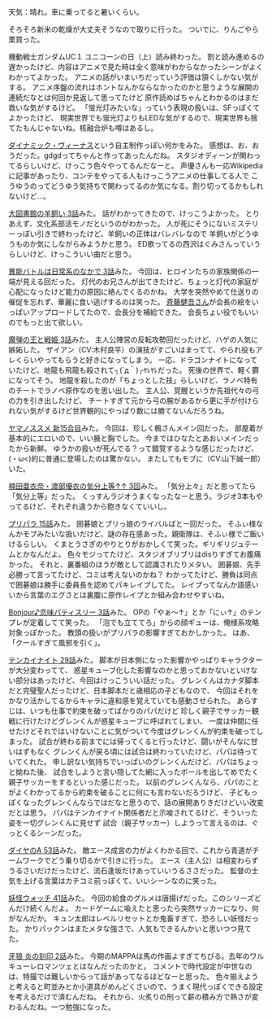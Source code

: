 天気：晴れ。車に乗ってると暑いくらい。

そろそろ新米の乾燥が大丈夫そうなので取りに行った。
ついでに、りんごやら栗買った。

機動戦士ガンダムUC１ ユニコーンの日（上）読み終わった。
割と読み進めるの遅かったけど、内容はアニメで見た時は全く意味がわからなかったシーンがよくわかってよかった。
アニメの話がいまいちだっていう評価は頷くしかない気がする。
アニメ序盤の流れはホントなんかならなかったのかと思うような展開の連続だなとは何回か見返して思ってたけど
原作読めばちゃんとわかるのはまだ救いな気がするけど。
「蛍光灯みたいな」っていう表現の扱いは、SFっぽくてよかったけど、
現実世界でも蛍光灯よりもLEDな気がするので、現実世界も捨てたもんじゃないね。核融合炉も噂はあるし。

[ダイナミック・ヴィーナス](http://www.nicovideo.jp/watch/sm24755066)という自主制作っぽい何かをみた。
感想は、お、おうだった。gdgdってちゃんと作ってあったんだね。
スタジオディーンが関わってるらしいけど、けっこう色々やってるんだなーと。
声優さんも一応Wikipediaに記事があったり、コンテをやってる人もけっこうアニメの仕事してる人で
こうゆうのってどうゆう気持ちで関わってるのか気になる。割り切ってるかもしれないけど...。

[大図書館の羊飼い 3話](http://www.nicovideo.jp/watch/1413878671)みた。
話がわかってきたので、けっこうよかった。
とりあえず、文化系部活モノだというのがわかった。
人が死にそうにないミステリーっぽい引きで終わったけど、羊飼いの正体はバレバレなので
羊飼いがどうゆうものか気にしながらみようかと思う。
ED歌ってるの西沢はぐみさんっていうらしいけど、けっこういい曲だと思う。

[異能バトルは日常系のなかで 3話](http://www.nicovideo.jp/watch/1413879815)みた。
今回は、ヒロインたちの家族関係の一端が見える回だった。
灯代のお兄さんが出てきたけど、ちょっと灯代の家庭が心配になったけど能力の原因に絡んでくるのかね。
大学を突然やめて仕送りの催促を忘れず、華麗に食い逃げするのは笑った。
[斉藤健吾さん](https://twitter.com/kengo1212)が会長の絵をいっぱいアップロードしてたので、会長分を補給できた。
会長ちょい役でもいいのでもっと出て欲しい。

[魔弾の王と戦姫 3話](http://www.nicovideo.jp/watch/1413970061)みた。
主人公陣営の反転攻勢回だったけど、ハゲの人気に嫉妬した。
ザイアン（CV:木村良平）の演技がすごいはまってて、やられ役もアレくらいやってもらうと好きになってしまう。
一応、ドラゴンナイトになっていたけど、地龍も飛龍も殺されて┐(´д｀)┌ﾔﾚﾔﾚだった。
死後の世界で、軽く欝になってそう。
地龍を殺したのが「ちょっとした技」らしいけど、ラノベ特有のチートでラノベ原作なのを思い出した。
主人公、覚醒というか先祖代々の弓の力を引き出したけど、
チートすぎて元から弓の腕があるから更に手が付けられない気がするけど世界観的にやっぱり数には勝てないんだろうね。

[ヤマノススメ 新15合目](http://www.nicovideo.jp/watch/1414068517)みた。
今回は、珍しく楓さんメイン回だった。
部屋着が基本的にエロいので、いい腋と胸でした。
今まではひなたとあおいメインだったから新鮮。
ゆうかの扱いが死んでる？って錯覚するような感じだったけど、(・ω<)的に普通に登場したのは驚かない。
またしてもモブに（CV:山下誠一郎）いた。

[楠田亜衣奈・渡部優衣の気分上等↑↑ 3回](http://www.nicovideo.jp/watch/1414044670)みた。
「気分上々」だと思ってたら「気分上等」だった。
くっすんラジオうまくなったなーと思う。ラジオ3本もやってるけど、それぞれ違うから飽きなくていいし。

[プリパラ 15話](http://www.nicovideo.jp/watch/1413880346)みた。
囲碁娘とプリっ娘のライバルばとー回だった。
そふぃ様なんかモブみたいな扱いだけど、謎の存在感あった。親衛隊は、そふぃ様でご飯いけるらしい。
くまとうさぎのやりとりがおかしくて笑った。ギリギリジュテームとかなんだよ。
色々モジってたけど、スタジオブリブリはdisりすぎてお腹痛かった。
それと、裏番組のほうが敵として認識されたりメタい。
囲碁娘、先手必勝って言ってたけど、コミは考えないのかね？
わかってたけど、勝負は同点で囲碁娘は勝手に委員長を認めてパキレイプしてた。
レイプってなんか語感いいから言葉のエグさとは裏腹に原作レイプとか組み合わせやすいね。

[Bonjour♪恋味パティスリー 3話](http://www.nicovideo.jp/watch/1414054327)みた。
OPの「やぁ〜↑」とか「にぃ↑」のテンプレが定着してて笑った。
「泡でも立ててろ」からの顔ギューは、俺様系攻略対象っぽかった。
教頭の扱いがプリパラの影響すぎておかしかった。
はあ、「クールすぎて風邪を引く」。

[テンカイナイト 29話](http://www.nicovideo.jp/watch/1413958703)みた。
脚本が日本側になった影響かやっぱりキャラクターが大分変わってて、
惑星キューブ化した影響なのかと思っておかないといけない部分はあったけど、今回はけっこういい話だった。
グレンくんはカナダ脚本だと完璧聖人だったけど、日本脚本だと歳相応の子どもなので、
今回はそれをかなり活かしてるからキャラに違和感を覚えていても感動させられた。
あらすじは、いつも仕事で約束を破ってばかりのパパだけど
珍しく親子でサッカー観戦に行けたけどグレンくんが惑星キューブに呼ばれてしまい、
一度は仲間に任せたけどそれではいけないことに気がついて今度はグレンくんが約束を破ってしまった。
試合が終わる前までには帰ってくると行ったけど、闘いがそんなに甘いはずもなく
グレンくんが戻る頃には試合は終わっていたけど、パパは待っていてくれた。
申し訳ない気持ちでいっぱいのグレンくんだけど、パパはちょっと拗ねた後、
試合をしようと言い隠してた網に入ったボールを出してめでたく親子サッカーをするといった感じだった。
以前のグレンくんなら、パパのことがよくわかってるから約束を破ることに何にも言わないだろうけど、
子どもっぽくなったグレンくんならではだなと思うので、話の展開ありきだけどいい改変だとは思う。
パパはテンカイナイト関係者だと示唆されてるけど、そういった姿を一切グレンくんに見せず
試合（親子サッカー）しようって言えるのは、ぐっとくるシーンだった。

[ダイヤのA 53話](http://www.nicovideo.jp/watch/1413954404)みた。
敵エース成宮の力がよくわかる回で、これから青道がチームワークでどう乗り切るかで引きに行った。
エース（主人公）は相変わらずうるさいだけだったけど、流石逢坂だけあっていいうるささだった。
監督の士気を上げる言葉はカチコミ前っぽくて、いいシーンなのに笑った。

[妖怪ウォッチ 41話](http://www.nicovideo.jp/watch/1414041086)みた。
今回の給食のグルメは唐揚げだった。このシリーズどんだけ続くんだよ。
カードゲームに喩えたと思ったら突然サッカーになり、何がなんだか。
キュン太郎はレベルリセットとか鬼畜すぎて、恐ろしい妖怪だった。
かりパックンはまたメタな強さで、人気もできるんかいと思いつつ見てた。

[牙狼 炎の刻印 2話](http://www.nicovideo.jp/watch/1414054705)みた。
今期のMAPPAは馬の作画よすぎてちびる。去年のワルキューレロマンツェとはなんだったのかと。
コメントで時代設定が中世なのは、特撮では難しいからって話があってなるほどなーと思った。
色々揃えようと考えると町並みとか小道具がめんどくさいので、うまく現代っぽくできる設定を考えるだけで済むんだね。
それから、火炙りの刑って薪の積み方で熱さが変わるんだね。一つ勉強になった。
